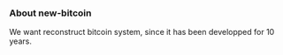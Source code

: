 
### About new-bitcoin

We want reconstruct bitcoin system, since it has been developped for 10 years.

